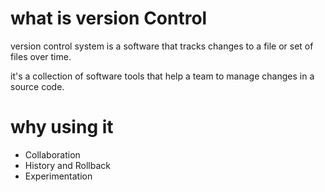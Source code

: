 # what is version Control 

version control system is a software that tracks changes to a file or set of files over time.

it's a collection of software tools that help a team to manage changes in a source code.

# why using it
 
 - Collaboration 
 - History and Rollback
 - Experimentation 

 
